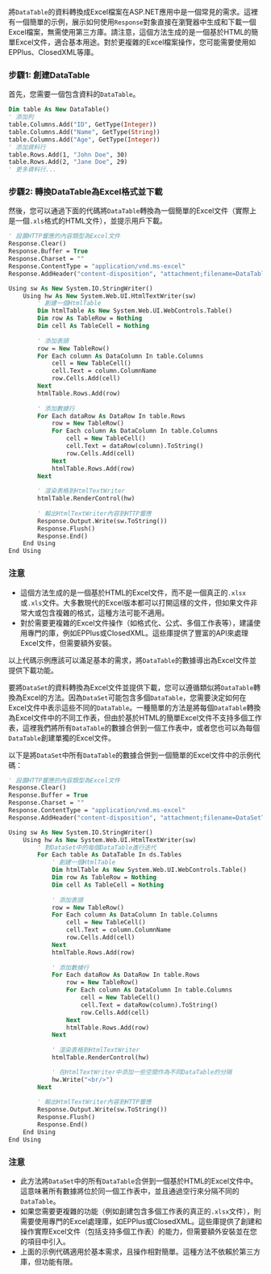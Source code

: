 將`DataTable`的資料轉換成Excel檔案在ASP.NET應用中是一個常見的需求。這裡有一個簡單的示例，展示如何使用`Response`對象直接在瀏覽器中生成和下載一個Excel檔案，無需使用第三方庫。請注意，這個方法生成的是一個基於HTML的簡單Excel文件，適合基本用途。對於更複雜的Excel檔案操作，您可能需要使用如EPPlus、ClosedXML等庫。

### 步驟1: 創建DataTable

首先，您需要一個包含資料的`DataTable`。

```vb
Dim table As New DataTable()
' 添加列
table.Columns.Add("ID", GetType(Integer))
table.Columns.Add("Name", GetType(String))
table.Columns.Add("Age", GetType(Integer))
' 添加資料行
table.Rows.Add(1, "John Doe", 30)
table.Rows.Add(2, "Jane Doe", 29)
' 更多資料行...
```

### 步驟2: 轉換DataTable為Excel格式並下載

然後，您可以通過下面的代碼將`DataTable`轉換為一個簡單的Excel文件（實際上是一個`.xls`格式的HTML文件），並提示用戶下載。

```vb
' 設置HTTP響應的內容類型為Excel文件
Response.Clear()
Response.Buffer = True
Response.Charset = ""
Response.ContentType = "application/vnd.ms-excel"
Response.AddHeader("content-disposition", "attachment;filename=DataTableToExcel.xls")

Using sw As New System.IO.StringWriter()
    Using hw As New System.Web.UI.HtmlTextWriter(sw)
        ' 創建一個HtmlTable
        Dim htmlTable As New System.Web.UI.WebControls.Table()
        Dim row As TableRow = Nothing
        Dim cell As TableCell = Nothing
        
        ' 添加表頭
        row = New TableRow()
        For Each column As DataColumn In table.Columns
            cell = New TableCell()
            cell.Text = column.ColumnName
            row.Cells.Add(cell)
        Next
        htmlTable.Rows.Add(row)
        
        ' 添加數據行
        For Each dataRow As DataRow In table.Rows
            row = New TableRow()
            For Each column As DataColumn In table.Columns
                cell = New TableCell()
                cell.Text = dataRow(column).ToString()
                row.Cells.Add(cell)
            Next
            htmlTable.Rows.Add(row)
        Next
        
        ' 渲染表格到HtmlTextWriter
        htmlTable.RenderControl(hw)
        
        ' 輸出HtmlTextWriter內容到HTTP響應
        Response.Output.Write(sw.ToString())
        Response.Flush()
        Response.End()
    End Using
End Using
```

### 注意

- 這個方法生成的是一個基於HTML的Excel文件，而不是一個真正的`.xlsx`或`.xls`文件。大多數現代的Excel版本都可以打開這樣的文件，但如果文件非常大或包含複雜的格式，這種方法可能不適用。
- 對於需要更複雜的Excel文件操作（如格式化、公式、多個工作表等），建議使用專門的庫，例如EPPlus或ClosedXML。這些庫提供了豐富的API來處理Excel文件，但需要額外安裝。

以上代碼示例應該可以滿足基本的需求，將`DataTable`的數據導出為Excel文件並提供下載功能。



要將`DataSet`的資料轉換為Excel文件並提供下載，您可以遵循類似將`DataTable`轉換為Excel的方法。因為`DataSet`可能包含多個`DataTable`，您需要決定如何在Excel文件中表示這些不同的`DataTable`。一種簡單的方法是將每個`DataTable`轉換為Excel文件中的不同工作表，但由於基於HTML的簡單Excel文件不支持多個工作表，這裡我們將所有`DataTable`的數據合併到一個工作表中，或者您也可以為每個`DataTable`創建單獨的Excel文件。

以下是將`DataSet`中所有`DataTable`的數據合併到一個簡單的Excel文件中的示例代碼：

```vb
' 設置HTTP響應的內容類型為Excel文件
Response.Clear()
Response.Buffer = True
Response.Charset = ""
Response.ContentType = "application/vnd.ms-excel"
Response.AddHeader("content-disposition", "attachment;filename=DataSetToExcel.xls")

Using sw As New System.IO.StringWriter()
    Using hw As New System.Web.UI.HtmlTextWriter(sw)
        ' 對DataSet中的每個DataTable進行迭代
        For Each table As DataTable In ds.Tables
            ' 創建一個HtmlTable
            Dim htmlTable As New System.Web.UI.WebControls.Table()
            Dim row As TableRow = Nothing
            Dim cell As TableCell = Nothing
            
            ' 添加表頭
            row = New TableRow()
            For Each column As DataColumn In table.Columns
                cell = New TableCell()
                cell.Text = column.ColumnName
                row.Cells.Add(cell)
            Next
            htmlTable.Rows.Add(row)
            
            ' 添加數據行
            For Each dataRow As DataRow In table.Rows
                row = New TableRow()
                For Each column As DataColumn In table.Columns
                    cell = New TableCell()
                    cell.Text = dataRow(column).ToString()
                    row.Cells.Add(cell)
                Next
                htmlTable.Rows.Add(row)
            Next
            
            ' 渲染表格到HtmlTextWriter
            htmlTable.RenderControl(hw)

            ' 在HtmlTextWriter中添加一些空間作為不同DataTable的分隔
            hw.Write("<br/>")
        Next
        
        ' 輸出HtmlTextWriter內容到HTTP響應
        Response.Output.Write(sw.ToString())
        Response.Flush()
        Response.End()
    End Using
End Using
```

### 注意

- 此方法將`DataSet`中的所有`DataTable`合併到一個基於HTML的Excel文件中。這意味著所有數據將位於同一個工作表中，並且通過空行來分隔不同的`DataTable`。
- 如果您需要更複雜的功能（例如創建包含多個工作表的真正的`.xlsx`文件），則需要使用專門的Excel處理庫，如EPPlus或ClosedXML。這些庫提供了創建和操作實際Excel文件（包括支持多個工作表）的能力，但需要額外安裝並在您的項目中引入。
- 上面的示例代碼適用於基本需求，且操作相對簡單。這種方法不依賴於第三方庫，但功能有限。